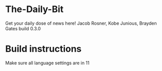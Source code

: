 # The-Daily-Bit
Get your daily dose of news here!
Jacob Rosner, Kobe Junious, Brayden Gates
build 0.3.0

# Build instructions
Make sure all language settings are in 11
